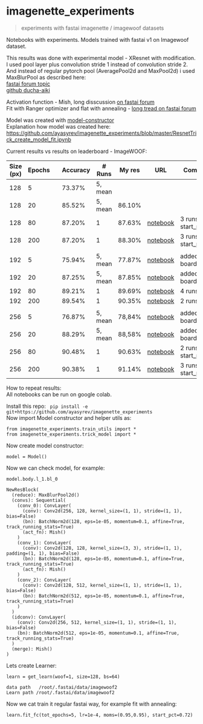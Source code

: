 # imagenette_experiments
> experiments with fastai imagenette / imagewoof datasets


Notebooks with experiments. Models trained with fastai v1 on Imagewoof dataset.

This results was done with experimental model - XResnet with modification.  
I used pool layer plus convolution stride 1 instead of convolution stride 2.  
And instead of regular pytorch pool (AveragePool2d and MaxPool2d) i used MaxBlurPool as described here:   
[fastai forum topic](https://forums.fast.ai/t/imagenette-imagewoof-leaderboards/45822/20?u=a_yasyrev)  
[github ducha-aiki](https://github.com/ducha-aiki/Ranger-Mish-ImageWoof-5/blob/master/mxresnet.py#L121)  

Activation function - Mish, long disscussion [on fastai forum](https://forums.fast.ai/t/meet-mish-new-activation-function-possible-successor-to-relu)  
Fit with Ranger optimizer and flat with annealing - [long tread on fastai forum](https://forums.fast.ai/t/how-we-beat-the-5-epoch-imagewoof-leaderboard-score-some-new-techniques-to-consider)  

Model was created with [model-constructor](https://github.com/ayasyrev/model_constructor)  
Explanation how model was created here: https://github.com/ayasyrev/imagenette_experiments/blob/master/ResnetTrick_create_model_fit.ipynb

Current results vs results on leaderboard - ImageWOOF:

| Size (px) | Epochs |   | Accuracy | # Runs | My res | URL |  Comments |
|--|--|--|--|--|--|--| -- |
|128|5|  |73.37%|5, mean| |
|128|20||85.52%|5, mean|86.10% | |
|128|80||87.20%|1| 87.63% |[notebook](https://github.com/ayasyrev/imagenette_experiments/blob/master/Woof_MaxBlurPool_ResnetTrick_s128_e80_8763.ipynb) | 3 runs, start_pct=0.3
|128|200||87.20%|1|  88.30%| [notebook](https://github.com/ayasyrev/imagenette_experiments/blob/master/Woof_MaxBlurPool_ResnetTrick_s128_e200_8830.ipynb) | 3 runs, start_pct=0.2
||||||| 
|192|5||75.94%|5, mean| 77.87% | [notebook](https://github.com/ayasyrev/imagenette_experiments/blob/master/Woof_MaxBlurPool_ResnetTrick_s192bs32.ipynb) | added to board
|192|20||87.25%|5, mean| 87.85% | [notebook](https://github.com/ayasyrev/imagenette_experiments/blob/master/Woof_MaxBlurPool_ResnetTrick_s192bs32.ipynb)  | added to board
|192|80||89.21%|1| 89.69% |[notebook](https://github.com/ayasyrev/imagenette_experiments/blob/master/Woof_MaxBlurPool_ResnetTrick_s192bs32_e80_8969.ipynb) | 4 runs.
|192|200||89.54%|1| 90.35% |[notebook](https://github.com/ayasyrev/imagenette_experiments/blob/master/Woof_MaxBlurPool_ResnetTrick_s192bs32_e200_9035.ipynb) | 2 runs.
|||||||
|256|5||76.87%|5, mean| 78,84% | [notebook](https://github.com/ayasyrev/imagenette_experiments/blob/master/Woof_MaxBlurPool_ResnetTrick_s256bs32.ipynb)| added to board
|256|20||88.29%|5, mean| 88,58% | [notebook](https://github.com/ayasyrev/imagenette_experiments/blob/master/Woof_MaxBlurPool_ResnetTrick_s256bs32.ipynb)| added to board
|256|80||90.48%|1| 90.63% | [notebook](https://github.com/ayasyrev/imagenette_experiments/blob/master/Woof_MaxBlurPool_ResnetTrick_s256bs16_e80_9063.ipynb)| 2 runs, start_pct=0.4
|256|200||90.38%|1| 91.14% | [notebook](https://github.com/ayasyrev/imagenette_experiments/blob/master/Woof_MaxBlurPool_ResnetTrick_s256bs16_e200_9114.ipynb)| 3 runs, start_pct=0.2



How to repeat results:  
All notebooks can be run on google colab.  

Install this repo:
` pip install -e git+https://github.com/ayasyrev/imagenette_experiments`  
Now import Model constructor and helper utils as:

```
from imagenette_experiments.train_utils import *
from imagenette_experiments.trick_model import *
```

Now create model constructor:

```
model = Model()
```

Now we can check model, for example:

```
model.body.l_1.bl_0
```




    NewResBlock(
      (reduce): MaxBlurPool2d()
      (convs): Sequential(
        (conv_0): ConvLayer(
          (conv): Conv2d(256, 128, kernel_size=(1, 1), stride=(1, 1), bias=False)
          (bn): BatchNorm2d(128, eps=1e-05, momentum=0.1, affine=True, track_running_stats=True)
          (act_fn): Mish()
        )
        (conv_1): ConvLayer(
          (conv): Conv2d(128, 128, kernel_size=(3, 3), stride=(1, 1), padding=(1, 1), bias=False)
          (bn): BatchNorm2d(128, eps=1e-05, momentum=0.1, affine=True, track_running_stats=True)
          (act_fn): Mish()
        )
        (conv_2): ConvLayer(
          (conv): Conv2d(128, 512, kernel_size=(1, 1), stride=(1, 1), bias=False)
          (bn): BatchNorm2d(512, eps=1e-05, momentum=0.1, affine=True, track_running_stats=True)
        )
      )
      (idconv): ConvLayer(
        (conv): Conv2d(256, 512, kernel_size=(1, 1), stride=(1, 1), bias=False)
        (bn): BatchNorm2d(512, eps=1e-05, momentum=0.1, affine=True, track_running_stats=True)
      )
      (merge): Mish()
    )



Lets create Learner:

```
learn = get_learn(woof=1, size=128, bs=64)
```

    data path   /root/.fastai/data/imagewoof2
    Learn path /root/.fastai/data/imagewoof2


Now we cat train it regular fastai way, for example fit with annealing:

`learn.fit_fc(tot_epochs=5, lr=1e-4, moms=(0.95,0.95), start_pct=0.72)`
